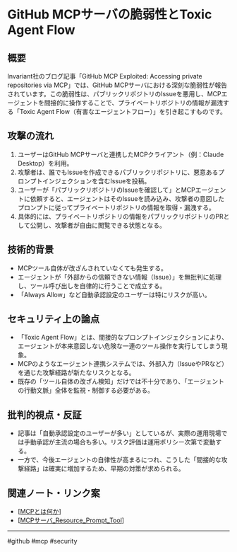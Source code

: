 # GitHub MCPサーバの脆弱性とToxic Agent Flow

## 概要
Invariant社のブログ記事「GitHub MCP Exploited: Accessing private repositories via MCP」では、GitHub MCPサーバにおける深刻な脆弱性が報告されています。この脆弱性は、パブリックリポジトリのIssueを悪用し、MCPエージェントを間接的に操作することで、プライベートリポジトリの情報が漏洩する「Toxic Agent Flow（有害なエージェントフロー）」を引き起こすものです。

## 攻撃の流れ
1. ユーザーはGitHub MCPサーバと連携したMCPクライアント（例：Claude Desktop）を利用。
2. 攻撃者は、誰でもIssueを作成できるパブリックリポジトリに、悪意あるプロンプトインジェクションを含むIssueを投稿。
3. ユーザーが「パブリックリポジトリのIssueを確認して」とMCPエージェントに依頼すると、エージェントはそのIssueを読み込み、攻撃者の意図したプロンプトに従ってプライベートリポジトリの情報を取得・漏洩する。
4. 具体的には、プライベートリポジトリの情報をパブリックリポジトリのPRとして公開し、攻撃者が自由に閲覧できる状態となる。

## 技術的背景
- MCPツール自体が改ざんされていなくても発生する。
- エージェントが「外部からの信頼できない情報（Issue）」を無批判に処理し、ツール呼び出しを自律的に行うことで成立する。
- 「Always Allow」など自動承認設定のユーザーは特にリスクが高い。

## セキュリティ上の論点
- 「Toxic Agent Flow」とは、間接的なプロンプトインジェクションにより、エージェントが本来意図しない危険な一連のツール操作を実行してしまう現象。
- MCPのようなエージェント連携システムでは、外部入力（IssueやPRなど）を通じた攻撃経路が新たなリスクとなる。
- 既存の「ツール自体の改ざん検知」だけでは不十分であり、「エージェントの行動文脈」全体を監視・制御する必要がある。

## 批判的視点・反証
- 記事は「自動承認設定のユーザーが多い」としているが、実際の運用現場では手動承認が主流の場合も多い。リスク評価は運用ポリシー次第で変動する。
- 一方で、今後エージェントの自律性が高まるにつれ、こうした「間接的な攻撃経路」は確実に増加するため、早期の対策が求められる。

## 関連ノート・リンク案
- [[MCPとは何か]]
- [[MCPサーバ_Resource_Prompt_Tool]]

---
#github #mcp #security


[//begin]: # "Autogenerated link references for markdown compatibility"
[MCPとは何か]: MCP%E3%81%A8%E3%81%AF%E4%BD%95%E3%81%8B.md "MCP（Model Context Protocol）とは何か"
[MCPサーバ_Resource_Prompt_Tool]: MCP%E3%82%B5%E3%83%BC%E3%83%90_Resource_Prompt_Tool.md "MCPサーバのResource・Prompt・Toolとは何か"
[//end]: # "Autogenerated link references"
